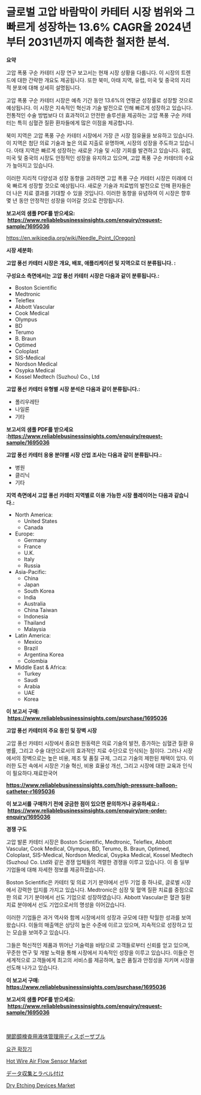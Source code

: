 <p><h1>글로벌 고압 바람막이 카테터 시장 범위와 그 빠르게 성장하는 13.6% CAGR을 2024년부터 2031년까지 예측한 철저한 분석.</h1></p><p><strong>요약</strong></p>
<p><p>고압 폭풍 구순 카테터 시장 연구 보고서는 현재 시장 상황을 다룹니다. 이 시장의 트렌드에 대한 간략한 개요도 제공됩니다. 또한 북미, 아태 지역, 유럽, 미국 및 중국의 지리적 분포에 대해 상세히 설명됩니다.</p><p>고압 폭풍 구순 카테터 시장은 예측 기간 동안 13.6%의 연평균 성장률로 성장할 것으로 예상됩니다. 이 시장은 지속적인 혁신과 기술 발전으로 인해 빠르게 성장하고 있습니다. 전통적인 수술 방법보다 더 효과적이고 안전한 솔루션을 제공하는 고압 폭풍 구순 카테터는 특히 심혈관 질환 환자들에게 많은 이점을 제공합니다.</p><p>북미 지역은 고압 폭풍 구순 카테터 시장에서 가장 큰 시장 점유율을 보유하고 있습니다. 이 지역은 첨단 의료 기술과 높은 의료 지출로 유명하며, 시장의 성장을 주도하고 있습니다. 아태 지역은 빠르게 성장하는 새로운 기술 및 시장 기회를 발견하고 있습니다. 유럽, 미국 및 중국의 시장도 안정적인 성장을 유지하고 있으며, 고압 폭풍 구순 카테터의 수요가 높아지고 있습니다.</p><p>이러한 지리적 다양성과 성장 동향을 고려하면 고압 폭풍 구순 카테터 시장은 미래에 더욱 빠르게 성장할 것으로 예상됩니다. 새로운 기술과 치료법의 발전으로 인해 환자들은 더 나은 치료 결과를 기대할 수 있을 것입니다. 이러한 동향을 유념하여 이 시장은 향후 몇 년 동안 안정적인 성장을 이어갈 것으로 전망됩니다.</p></p>
<p><strong>보고서의 샘플 PDF를 받으세요: &nbsp;<a href="https://www.reliablebusinessinsights.com/enquiry/request-sample/1695036">https://www.reliablebusinessinsights.com/enquiry/request-sample/1695036</a></strong></p>
<p><a href="https://en.wikipedia.org/wiki/Needle_Point_(Oregon)">https://en.wikipedia.org/wiki/Needle_Point_(Oregon)</a></p>
<p><strong>시장 세분화:</strong></p>
<p><strong> 고압 풍선 카테터 시장은 개요, 배포, 애플리케이션 및 지역으로 더 분류됩니다. :</strong></p>
<p><strong>구성요소 측면에서는 고압 풍선 카테터 시장은 다음과 같이 분류됩니다.:</strong></p>
<p><ul><li>Boston Scientific</li><li>Medtronic</li><li>Teleflex</li><li>Abbott Vascular</li><li>Cook Medical</li><li>Olympus</li><li>BD</li><li>Terumo</li><li>B. Braun</li><li>Optimed</li><li>Coloplast</li><li>SIS-Medical</li><li>Nordson Medical</li><li>Osypka Medical</li><li>Kossel Medtech (Suzhou) Co., Ltd</li></ul></p>
<p><strong> 고압 풍선 카테터 유형별 시장 분석은 다음과 같이 분류됩니다.:</strong></p>
<p><ul><li>폴리우레탄</li><li>나일론</li><li>기타</li></ul></p>
<p><strong>보고서의 샘플 PDF를 받으세요 :<a href="https://www.reliablebusinessinsights.com/enquiry/request-sample/1695036">https://www.reliablebusinessinsights.com/enquiry/request-sample/1695036</a></strong></p>
<p><strong> 고압 풍선 카테터 응용 분야별 시장 산업 조사는 다음과 같이 분류됩니다.:</strong></p>
<p><ul><li>병원</li><li>클리닉</li><li>기타</li></ul></p>
<p><strong>지역 측면에서 고압 풍선 카테터 지역별로 이용 가능한 시장 플레이어는 다음과 같습니다.:</strong></p>
<p><ul>
    <li>
        North America:
        <ul>
            <li>United States</li>
            <li>Canada</li>
        </ul>
    </li>
    <li>
        Europe:
        <ul>
            <li>Germany</li>
            <li>France</li>
            <li>U.K.</li>
            <li>Italy</li>
            <li>Russia</li>
        </ul>
    </li>
    <li>
        Asia-Pacific:
        <ul>
            <li>China</li>
            <li>Japan</li>
            <li>South Korea</li>
            <li>India</li>
            <li>Australia</li>
            <li>China Taiwan</li>
            <li>Indonesia</li>
            <li>Thailand</li>
            <li>Malaysia</li>
        </ul>
    </li>
    <li>
        Latin America:
        <ul>
            <li>Mexico</li>
            <li>Brazil</li>
            <li>Argentina Korea</li>
            <li>Colombia</li>
        </ul>
    </li>
    <li>
        Middle East & Africa:
        <ul>
            <li>Turkey</li>
            <li>Saudi</li>
            <li>Arabia</li>
            <li>UAE</li>
            <li>Korea</li>
        </ul>
    </li>
    </ul></p>
<p><strong>이 보고서 구매: &nbsp;<a href="https://www.reliablebusinessinsights.com/purchase/1695036">https://www.reliablebusinessinsights.com/purchase/1695036</a></strong></p>
<p><strong>고압 풍선 카테터의 주요 동인 및 장벽 시장</strong></p>
<p><p>고압 풍선 카테터 시장에서 중요한 원동력은 의료 기술의 발전, 증가하는 심혈관 질환 유병률, 그리고 수술 대안으로서의 효과적인 치료 수단으로 인식되는 점이다. 그러나 시장에서의 장벽으로는 높은 비용, 제조 및 품질 규제, 그리고 기술의 제한된 채택이 있다. 이러한 도전 속에서 시장은 기술 혁신, 비용 효율성 개선, 그리고 시장에 대한 교육과 인식이 필요하다.재료한국어</p></p>
<p><strong><a href="https://www.reliablebusinessinsights.com/high-pressure-balloon-catheter-r1695036">https://www.reliablebusinessinsights.com/high-pressure-balloon-catheter-r1695036</a></strong></p>
<p><strong>이 보고서를 구매하기 전에 궁금한 점이 있으면 문의하거나 공유하세요.: &nbsp;<a href="https://www.reliablebusinessinsights.com/enquiry/pre-order-enquiry/1695036">https://www.reliablebusinessinsights.com/enquiry/pre-order-enquiry/1695036</a></strong></p>
<p><strong>경쟁 구도</strong></p>
<p><p>고압 발론 카테터 시장은 Boston Scientific, Medtronic, Teleflex, Abbott Vascular, Cook Medical, Olympus, BD, Terumo, B. Braun, Optimed, Coloplast, SIS-Medical, Nordson Medical, Osypka Medical, Kossel Medtech (Suzhou) Co. Ltd와 같은 경쟁 업체들의 격렬한 경쟁을 이루고 있습니다. 이 중 일부 기업들에 대해 자세한 정보를 제공하겠습니다.</p><p>Boston Scientific은 카테터 및 의료 기기 분야에서 선두 기업 중 하나로, 글로벌 시장에서 강력한 입지를 가지고 있습니다. Medtronic은 심장 및 혈액 질환 치료를 중점으로 한 의료 기기 분야에서 선도 기업으로 성장하였습니다. Abbott Vascular은 혈관 질환 치료 분야에서 선도 기업으로서의 명성을 이어갔습니다.</p><p>이러한 기업들은 과거 역사와 함께 시장에서의 성장과 규모에 대한 탁월한 성과를 보여왔습니다. 이들의 매출액은 상당히 높은 수준에 이르고 있으며, 지속적으로 성장하고 있는 모습을 보여주고 있습니다.</p><p>그들은 혁신적인 제품과 뛰어난 기술력을 바탕으로 고객들로부터 신뢰를 얻고 있으며, 꾸준한 연구 및 개발 노력을 통해 시장에서 지속적인 성장을 이루고 있습니다. 이들은 전세계적으로 고객들에게 최고의 서비스를 제공하며, 높은 품질과 안정성을 지키며 시장을 선도해 나가고 있습니다.</p></p>
<p><strong>이 보고서 구매: &nbsp; <a href="https://www.reliablebusinessinsights.com/purchase/1695036">https://www.reliablebusinessinsights.com/purchase/1695036</a></strong></p>
<p><strong>보고서의 샘플 PDF를 받으세요: &nbsp;<a href="https://www.reliablebusinessinsights.com/enquiry/request-sample/1695036">https://www.reliablebusinessinsights.com/enquiry/request-sample/1695036</a></strong><strong></strong></p>
<p>&nbsp;</p>
<p><p><a href="https://github.com/RandallRunte2023/Market-Research-Report-List-2/blob/main/3933582182967.md">関節鏡検査用液体管理用ディスポーザブル</a></p><p><a href="https://github.com/LuckeyCorbin/Market-Research-Report-List-1/blob/main/8761256185632.md">요관 확장기</a></p><p><a href="https://medium.com/@elizbethsmithb208/insights-into-the-hot-wire-air-flow-sensor-market-market-players-market-size-geographical-501fbe586812">Hot Wire Air Flow Sensor Market</a></p><p><a href="https://github.com/DanykaKilback/Market-Research-Report-List-2/blob/main/6774441182969.md">データ収集とラベル付け</a></p><p><a href="https://github.com/velmabcooper52024/Market-Research-Report-List-1/blob/main/dry-etching-devices-market.md">Dry Etching Devices Market</a></p></p>